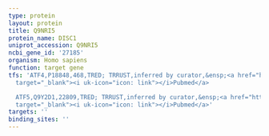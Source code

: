 ```yaml
---
type: protein
layout: protein
title: Q9NRI5
protein_name: DISC1
uniprot_accession: Q9NRI5
ncbi_gene_id: '27185'
organism: Homo sapiens
function: target gene
tfs: 'ATF4,P18848,468,TRED; TRRUST,inferred by curator,&ensp;<a href="https://www.ncbi.nlm.nih.gov/pubmed/?term=12812986%5Buid%5D"
  target="_blank"><i uk-icon="icon: link"></i>Pubmed</a>

  ATF5,Q9Y2D1,22809,TRED; TRRUST,inferred by curator,&ensp;<a href="https://www.ncbi.nlm.nih.gov/pubmed/?term=12812986%5Buid%5D"
  target="_blank"><i uk-icon="icon: link"></i>Pubmed</a>'
targets: ''
binding_sites: ''
---
```

